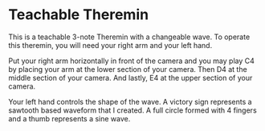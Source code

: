 Teachable Theremin
===========================

This is a teachable 3-note Theremin with a changeable wave. To operate this theremin, you will need your right arm and your left hand. 

Put your right arm horizontally in front of the camera and you may play C4 by placing your arm at the lower section of your camera. Then D4 at the middle section of your camera. And lastly, E4 at the upper section of your camera. 

Your left hand controls the shape of the wave. A victory sign represents a sawtooth based waveform that I created. 
A full circle formed with 4 fingers and a thumb represents a sine wave.
